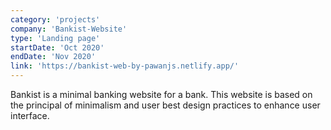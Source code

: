 ```yaml
---
category: 'projects'
company: 'Bankist-Website'
type: 'Landing page'
startDate: 'Oct 2020'
endDate: 'Nov 2020'
link: 'https://bankist-web-by-pawanjs.netlify.app/'
---
```


Bankist is a minimal banking website for a bank. This website is based on the principal of minimalism and user best design practices to enhance user interface.
